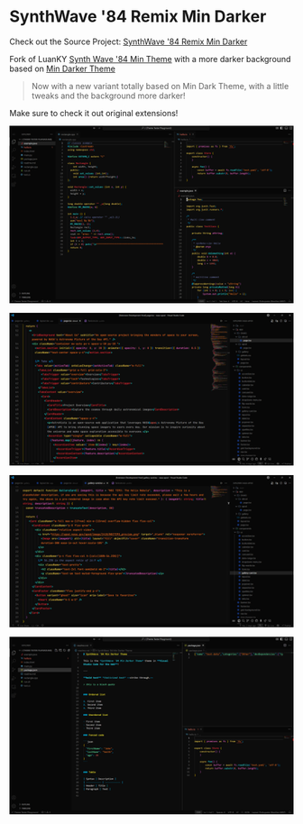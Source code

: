 # SynthWave '84 Remix Min Darker

Check out the Source Project: [SynthWave '84 Remix Min Darker](https://github.com/FernaandoJr/synthwave-remix-min-darker)

Fork of LuanKY [Synth Wave '84 Min Theme](https://marketplace.visualstudio.com/items?itemName=LuanKY.synth-wave-min-theme) with a more darker background based on [Min Darker Theme](https://marketplace.visualstudio.com/items?itemName=gmsgarcia.min-darker-theme)

> Now with a new variant totally based on Min Dark Theme, with a little tweaks and the background more darker!

Make sure to check it out original extensions!

![Exemple4](./example4.png)

![Exemple1](./example1.png)

![Exemple2](./example2.png)

![Exemple3](./example3.png)
